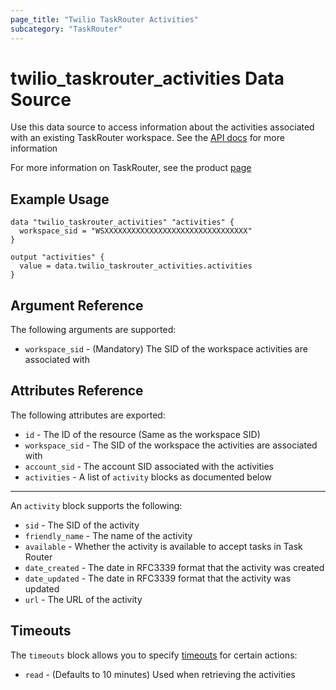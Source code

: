 ```yaml
---
page_title: "Twilio TaskRouter Activities"
subcategory: "TaskRouter"
---
```


# twilio_taskrouter_activities Data Source

Use this data source to access information about the activities associated with an existing TaskRouter workspace. See the [API docs](https://www.twilio.com/docs/taskrouter/api/activity) for more information

For more information on TaskRouter, see the product [page](https://www.twilio.com/taskrouter)

## Example Usage

```hcl
data "twilio_taskrouter_activities" "activities" {
  workspace_sid = "WSXXXXXXXXXXXXXXXXXXXXXXXXXXXXXXXX"
}

output "activities" {
  value = data.twilio_taskrouter_activities.activities
}
```

## Argument Reference

The following arguments are supported:

- `workspace_sid` - (Mandatory) The SID of the workspace activities are associated with

## Attributes Reference

The following attributes are exported:

- `id` - The ID of the resource (Same as the workspace SID)
- `workspace_sid` - The SID of the workspace the activities are associated with
- `account_sid` - The account SID associated with the activities
- `activities` - A list of `activity` blocks as documented below

---

An `activity` block supports the following:

- `sid` - The SID of the activity
- `friendly_name` - The name of the activity
- `available` - Whether the activity is available to accept tasks in Task Router
- `date_created` - The date in RFC3339 format that the activity was created
- `date_updated` - The date in RFC3339 format that the activity was updated
- `url` - The URL of the activity

## Timeouts

The `timeouts` block allows you to specify [timeouts](https://www.terraform.io/docs/configuration/resources.html#timeouts) for certain actions:

- `read` - (Defaults to 10 minutes) Used when retrieving the activities
